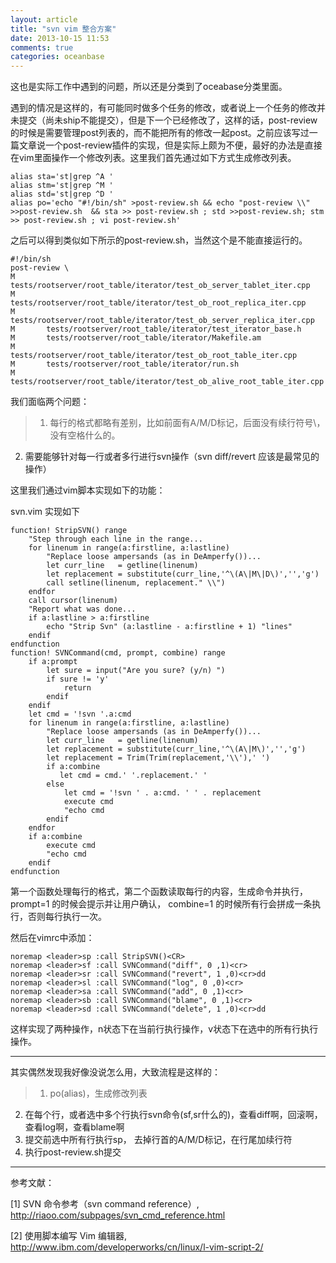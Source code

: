```yaml
---
layout: article
title: "svn vim 整合方案"
date: 2013-10-15 11:53
comments: true
categories: oceanbase
---
```


  这也是实际工作中遇到的问题，所以还是分类到了oceabase分类里面。

  遇到的情况是这样的，有可能同时做多个任务的修改，或者说上一个任务的修改并未提交（尚未ship不能提交），但是下一个已经修改了，这样的话，post-review的时候是需要管理post列表的，而不能把所有的修改一起post。之前应该写过一篇文章说一个post-review插件的实现，但是实际上颇为不便，最好的办法是直接在vim里面操作一个修改列表。这里我们首先通过如下方式生成修改列表。
<!-- more -->

	alias sta='st|grep ^A '
	alias stm='st|grep ^M '
	alias std='st|grep ^D '
	alias po='echo "#!/bin/sh" >post-review.sh && echo "post-review \\" >>post-review.sh  && sta >> post-review.sh ; std >>post-review.sh; stm >> post-review.sh ; vi post-review.sh'

  之后可以得到类似如下所示的post-review.sh，当然这个是不能直接运行的。

	#!/bin/sh
	post-review \
	M       tests/rootserver/root_table/iterator/test_ob_server_tablet_iter.cpp
	M       tests/rootserver/root_table/iterator/test_ob_root_replica_iter.cpp
	M       tests/rootserver/root_table/iterator/test_ob_server_replica_iter.cpp
	M       tests/rootserver/root_table/iterator/test_iterator_base.h
	M       tests/rootserver/root_table/iterator/Makefile.am
	M       tests/rootserver/root_table/iterator/test_ob_root_table_iter.cpp
	M       tests/rootserver/root_table/iterator/run.sh
	M       tests/rootserver/root_table/iterator/test_ob_alive_root_table_iter.cpp

  我们面临两个问题：

>1. 每行的格式都略有差别，比如前面有A/M/D标记，后面没有续行符号\，没有空格什么的。
2. 需要能够针对每一行或者多行进行svn操作（svn diff/revert 应该是最常见的操作）

  这里我们通过vim脚本实现如下的功能：

  svn.vim 实现如下

	function! StripSVN() range
	    "Step through each line in the range...
	    for linenum in range(a:firstline, a:lastline)
	        "Replace loose ampersands (as in DeAmperfy())...
	        let curr_line   = getline(linenum)
	        let replacement = substitute(curr_line,'^\(A\|M\|D\)','','g')
	        call setline(linenum, replacement." \\")
	    endfor
	    call cursor(linenum)
	    "Report what was done...
	    if a:lastline > a:firstline
	        echo "Strip Svn" (a:lastline - a:firstline + 1) "lines"
	    endif
	endfunction
	function! SVNCommand(cmd, prompt, combine) range
	    if a:prompt
	        let sure = input("Are you sure? (y/n) ")
	        if sure != 'y'
	            return
	        endif
	    endif
	    let cmd = '!svn '.a:cmd
	    for linenum in range(a:firstline, a:lastline)
	        "Replace loose ampersands (as in DeAmperfy())...
	        let curr_line   = getline(linenum)
	        let replacement = substitute(curr_line,'^\(A\|M\)','','g')
	        let replacement = Trim(Trim(replacement,'\\'),' ')
	        if a:combine
	           let cmd = cmd.' '.replacement.' '
	        else
	            let cmd = '!svn ' . a:cmd. ' ' . replacement
	            execute cmd
	            "echo cmd
	        endif
	    endfor
	    if a:combine
	        execute cmd
	        "echo cmd
	    endif
	endfunction

  第一个函数处理每行的格式，第二个函数读取每行的内容，生成命令并执行，prompt=1 的时候会提示并让用户确认， combine=1 的时候所有行会拼成一条执行，否则每行执行一次。

  然后在vimrc中添加：

	noremap <leader>sp :call StripSVN()<CR>
	noremap <leader>sf :call SVNCommand("diff", 0 ,1)<cr>
	noremap <leader>sr :call SVNCommand("revert", 1 ,0)<cr>dd
	noremap <leader>sl :call SVNCommand("log", 0 ,0)<cr>
	noremap <leader>sa :call SVNCommand("add", 0 ,1)<cr>
	noremap <leader>sb :call SVNCommand("blame", 0 ,1)<cr>
	noremap <leader>sd :call SVNCommand("delete", 1 ,0)<cr>dd

  这样实现了两种操作，n状态下在当前行执行操作，v状态下在选中的所有行执行操作。

---------------------

  其实偶然发现我好像没说怎么用，大致流程是这样的：

> 1. po(alias)，生成修改列表
2. 在每个行，或者选中多个行执行svn命令(<leader>sf,<leader>sr什么的)，查看diff啊，回滚啊，查看log啊，查看blame啊
3. 提交前选中所有行执行<leader>sp， 去掉行首的A/M/D标记，在行尾加续行符
4. 执行post-review.sh提交

------------------------------------------

参考文献：

 [1] SVN 命令参考（svn command reference）, <http://riaoo.com/subpages/svn_cmd_reference.html>

 [2] 使用脚本编写 Vim 编辑器, <http://www.ibm.com/developerworks/cn/linux/l-vim-script-2/>
